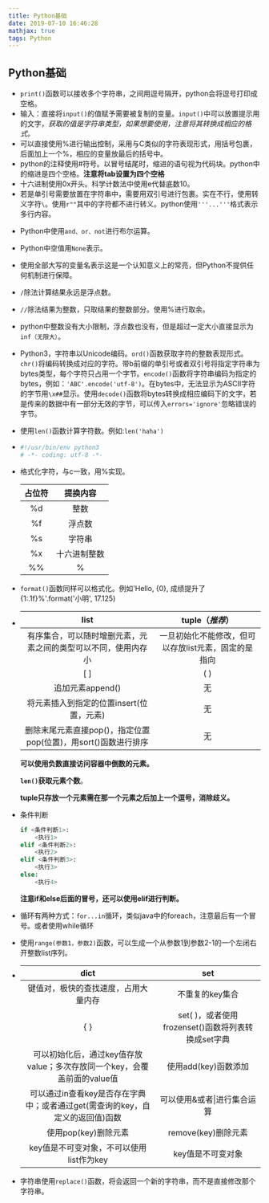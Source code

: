 ```yaml
---
title: Python基础
date: 2019-07-10 16:46:28
mathjax: true
tags: Python
---
```


## Python基础

- `print()`函数可以接收多个字符串，之间用逗号隔开，python会将逗号打印成空格。
- 输入：直接将`input()`的值赋予需要被复制的变量。`input()`中可以放置提示用的文字，*获取的值是字符串类型，如果想要使用，注意将其转换成相应的格式。*
- 可以直接使用%进行输出控制，采用与C类似的字符表现形式，用括号包裹，后面加上一个%，相应的变量放最后的括号中。
- python的注释使用#符号。以冒号结尾时，缩进的语句视为代码块。python中的缩进是四个空格。**注意将tab设置为四个空格**
- 十六进制使用0x开头。科学计数法中使用e代替底数10。
- 若是单引号需要放置在字符串中，需要用双引号进行包裹。实在不行，使用转义字符`\`。使用`r""`其中的字符都不进行转义。python使用`'''...'''`格式表示多行内容。

<!-- more -->

- Python中使用`and、or、not`进行布尔运算。

- Python中空值用`None`表示。

- 使用全部大写的变量名表示这是一个认知意义上的常亮，但Python不提供任何机制进行保障。

- `/`除法计算结果永远是浮点数。

- `//`除法结果为整数，只取结果的整数部分。使用%进行取余。

- python中整数没有大小限制，浮点数也没有，但是超过一定大小直接显示为`inf（无限大）`。

- Python3，字符串以Unicode编码。`ord()`函数获取字符的整数表现形式。`chr()`将编码转换成对应的字符。带b前缀的单引号或者双引号将指定字符串为bytes类型，每个字符只占用一个字节。`encode()`函数将字符串编码为指定的bytes，例如：`'ABC'.encode('utf-8')`。在bytes中，无法显示为ASCII字符的字节用`\x##`显示。使用`decode()`函数将bytes转换成相应编码下的文字，若是传来的数据中有一部分无效的字节，可以传入`errors='ignore'`忽略错误的字节。

- 使用`len()`函数计算字符数。例如:`len('haha')`

- ```python
  #!/usr/bin/env python3
  # -*- coding: utf-8 -*-
  ```

- 格式化字符，与c一致，用%实现。

  | 占位符 |   提换内容   |
  | :----: | :----------: |
  |   %d   |     整数     |
  |   %f   |    浮点数    |
  |   %s   |    字符串    |
  |   %x   | 十六进制整数 |
  |   %%   |      %       |

- `format()`函数同样可以格式化。例如'Hello, {0}, 成绩提升了 {1:.1f}%'.format('小明', 17.125)

- |                             list                             |                   tuple（*推荐*）                    |
  | :----------------------------------------------------------: | :--------------------------------------------------: |
  | 有序集合，可以随时增删元素，元素之间的类型可以不同，使用内存小 | 一旦初始化不能修改，但可以存放list元素，固定的是指向 |
  |                             [ ]                              |                         ( )                          |
  |                       追加元素append()                       |                          无                          |
  |           将元素插入到指定的位置insert(位置，元素)           |                          无                          |
  | 删除末尾元素直接pop()，指定位置pop(位置)，用sort()函数进行排序 |                          无                          |

  **可以使用负数直接访问容器中倒数的元素。**

  **`len()`获取元素个数**。

  **tuple只存放一个元素需在那一个元素之后加上一个逗号，消除歧义。**

- 条件判断

  ```python
  if <条件判断1>:
      <执行1>
  elif <条件判断2>:
      <执行2>
  elif <条件判断3>:
      <执行3>
  else:
      <执行4>
  ```

  **注意if和else后面的冒号，还可以使用elif进行判断。**

- 循环有两种方式：`for...in`循环，类似java中的foreach，注意最后有一个冒号。或者使用while循环

- 使用`range(参数1，参数2)`函数，可以生成一个从参数1到参数2-1的一个左闭右开整数list序列。

- |                             dict                             |                        set                         |
  | :----------------------------------------------------------: | :------------------------------------------------: |
  |             键值对，极快的查找速度，占用大量内存             |                  不重复的key集合                   |
  |                             { }                              | set( )，或者使用frozenset()函数将列表转换成set字典 |
  | 可以初始化后，通过key值存放value；多次存放同一个key，会覆盖前面的value值 |                使用add(key)函数添加                |
  | 可以通过in查看key是否存在字典中；或者通过get(需查询的key，自定义的返回值)函数 |            可以使用&或者\|进行集合运算             |
  |                     使用pop(key)删除元素                     |                remove(key)删除元素                 |
  |           key值是不可变对象，不可以使用list作为key           |                 key值是不可变对象                  |

- 字符串使用`replace()`函数，将会返回一个新的字符串，而不是直接修改那个字符串。
